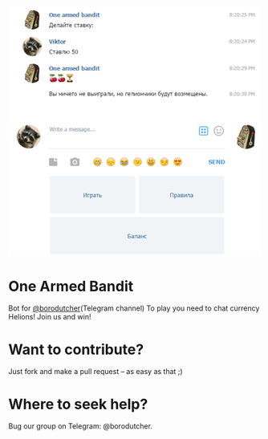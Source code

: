 ![alt text](Безымянный.png)
# One Armed Bandit
Bot for [@borodutcher](https://telegram.me/borodutcher)(Telegram channel)
To play you need to chat currency Helions! Join us and win!
# Want to contribute?
Just fork and make a pull request – as easy as that ;)
# Where to seek help?
Bug our group on Telegram: @borodutcher.
